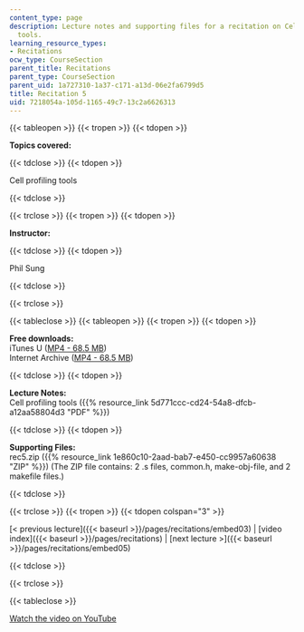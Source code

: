 ```yaml
---
content_type: page
description: Lecture notes and supporting files for a recitation on Cell profiling
  tools.
learning_resource_types:
- Recitations
ocw_type: CourseSection
parent_title: Recitations
parent_type: CourseSection
parent_uid: 1a727310-1a37-c171-a13d-06e2fa6799d5
title: Recitation 5
uid: 7218054a-105d-1165-49c7-13c2a6626313
---
```


{{< tableopen >}}
{{< tropen >}}
{{< tdopen >}}


**Topics covered:**


{{< tdclose >}}
{{< tdopen >}}


Cell profiling tools


{{< tdclose >}}

{{< trclose >}}
{{< tropen >}}
{{< tdopen >}}


**Instructor:**


{{< tdclose >}}
{{< tdopen >}}


Phil Sung


{{< tdclose >}}

{{< trclose >}}

{{< tableclose >}}
{{< tableopen >}}
{{< tropen >}}
{{< tdopen >}}


**Free downloads:**  
iTunes U ([MP4 - 68.5 MB](http://deimos3.apple.com/WebObjects/Core.woa/Browse/mit.edu.2210868377.02210868382.2210612188?i=1468747563))  
Internet Archive ([MP4 - 68.5 MB](http://www.archive.org/download/MIT6.189IAP07/ocw-6.189-iap07-rec05_300k.mp4))


{{< tdclose >}}
{{< tdopen >}}


**Lecture Notes:**  
Cell profiling tools ({{% resource_link 5d771ccc-cd24-54a8-dfcb-a12aa58804d3 "PDF" %}})


{{< tdclose >}}
{{< tdopen >}}


**Supporting Files:**  
rec5.zip ({{% resource_link 1e860c10-2aad-bab7-e450-cc9957a60638 "ZIP" %}}) (The ZIP file contains: 2 .s files, common.h, make-obj-file, and 2 makefile files.)


{{< tdclose >}}

{{< trclose >}}
{{< tropen >}}
{{< tdopen colspan="3" >}}


[\< previous lecture]({{< baseurl >}}/pages/recitations/embed03) | [video index]({{< baseurl >}}/pages/recitations) | [next lecture >]({{< baseurl >}}/pages/recitations/embed05)


{{< tdclose >}}

{{< trclose >}}

{{< tableclose >}}

[Watch the video on YouTube](http://www.youtube.com/v/gIuL_WdfH74&showsearch=0&fs=1&showinfo=0)